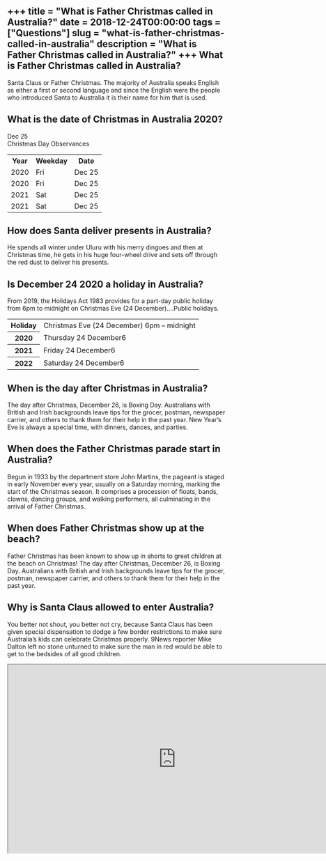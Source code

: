 +++
title = "What is Father Christmas called in Australia?"
date = 2018-12-24T00:00:00
tags = ["Questions"]
slug = "what-is-father-christmas-called-in-australia"
description = "What is Father Christmas called in Australia?"
+++
What is Father Christmas called in Australia?
---------------------------------------------

Santa Claus or Father Christmas. The majority of Australia speaks English as either a first or second language and since the English were the people who introduced Santa to Australia it is their name for him that is used.

What is the date of Christmas in Australia 2020?
------------------------------------------------

Dec 25  
Christmas Day Observances

<table><tr><th>Year</th><th>Weekday</th><th>Date</th></tr><tr><td>2020</td><td>Fri</td><td>Dec 25</td></tr><tr><td>2020</td><td>Fri</td><td>Dec 25</td></tr><tr><td>2021</td><td>Sat</td><td>Dec 25</td></tr><tr><td>2021</td><td>Sat</td><td>Dec 25</td></tr></table>

How does Santa deliver presents in Australia?
---------------------------------------------

He spends all winter under Uluru with his merry dingoes and then at Christmas time, he gets in his huge four-wheel drive and sets off through the red dust to deliver his presents.

Is December 24 2020 a holiday in Australia?
-------------------------------------------

From 2019, the Holidays Act 1983 provides for a part-day public holiday from 6pm to midnight on Christmas Eve (24 December)….Public holidays.

<table><tr><th>Holiday</th><td>Christmas Eve (24 December) 6pm – midnight</td></tr><tr><th>2020</th><td>Thursday 24 December6</td></tr><tr><th>2021</th><td>Friday 24 December6</td></tr><tr><th>2022</th><td>Saturday 24 December6</td></tr></table>

When is the day after Christmas in Australia?
---------------------------------------------

The day after Christmas, December 26, is Boxing Day. Australians with British and Irish backgrounds leave tips for the grocer, postman, newspaper carrier, and others to thank them for their help in the past year. New Year’s Eve is always a special time, with dinners, dances, and parties.

When does the Father Christmas parade start in Australia?
---------------------------------------------------------

Begun in 1933 by the department store John Martins, the pageant is staged in early November every year, usually on a Saturday morning, marking the start of the Christmas season. It comprises a procession of floats, bands, clowns, dancing groups, and walking performers, all culminating in the arrival of Father Christmas.

When does Father Christmas show up at the beach?
------------------------------------------------

Father Christmas has been known to show up in shorts to greet children at the beach on Christmas! The day after Christmas, December 26, is Boxing Day. Australians with British and Irish backgrounds leave tips for the grocer, postman, newspaper carrier, and others to thank them for their help in the past year.

Why is Santa Claus allowed to enter Australia?
----------------------------------------------

You better not shout, you better not cry, because Santa Claus has been given special dispensation to dodge a few border restrictions to make sure Australia’s kids can celebrate Christmas properly. 9News reporter Mike Dalton left no stone unturned to make sure the man in red would be able to get to the bedsides of all good children.

<iframe allow="accelerometer; autoplay; clipboard-write; encrypted-media; gyroscope; picture-in-picture" allowfullscreen="" class="__youtube_prefs__  epyt-is-override  no-lazyload" data-no-lazy="1" data-origheight="433" data-origwidth="770" data-skipgform_ajax_framebjll="" height="433" id="_ytid_36849" loading="lazy" src="https://www.youtube.com/embed/eJSwFZLjljM?enablejsapi=1&autoplay=0&cc_load_policy=0&cc_lang_pref=&iv_load_policy=1&loop=0&modestbranding=0&rel=1&fs=1&playsinline=0&autohide=2&theme=dark&color=red&controls=1&" title="YouTube player" width="770"></iframe>